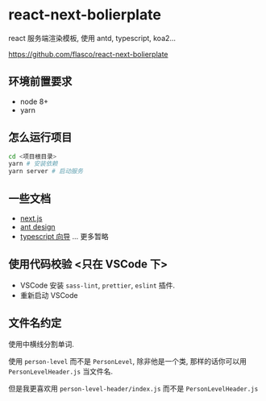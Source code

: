 # react-next-bolierplate

react 服务端渲染模板, 使用 antd, typescript, koa2...

https://github.com/flasco/react-next-bolierplate

## 环境前置要求

- node 8+
- yarn

## 怎么运行项目

```bash
cd <项目根目录>
yarn # 安装依赖
yarn server # 启动服务
```

## 一些文档

- [next.js](https://github.com/zeit/next.js)
- [ant design](https://ant.design/)
- [typescript 向导](http://www.typescriptlang.org/)
  ... 更多暂略

## 使用代码校验 <只在 VSCode 下>

- VSCode 安装 `sass-lint`, `prettier`, `eslint` 插件.
- 重新启动 VSCode

## 文件名约定

使用中横线分割单词.

使用 `person-level` 而不是 `PersonLevel`, 除非他是一个类, 那样的话你可以用 `PersonLevelHeader.js` 当文件名.

但是我更喜欢用 `person-level-header/index.js` 而不是 `PersonLevelHeader.js`
